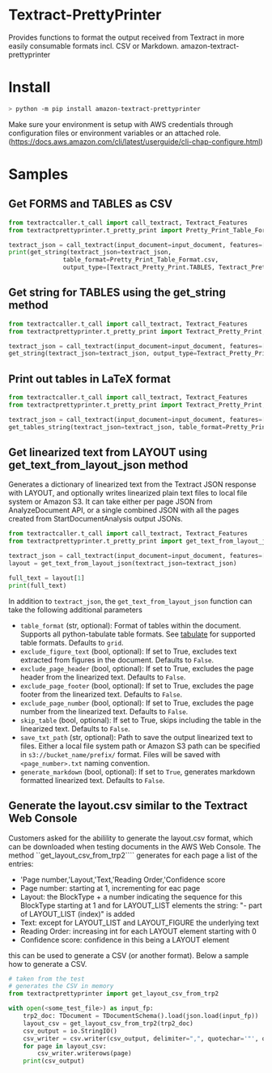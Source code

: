 # Textract-PrettyPrinter

Provides functions to format the output received from Textract in more easily consumable formats incl. CSV or Markdown.
amazon-textract-prettyprinter

# Install

```bash
> python -m pip install amazon-textract-prettyprinter
```

Make sure your environment is setup with AWS credentials through configuration files or environment variables or an attached role. (https://docs.aws.amazon.com/cli/latest/userguide/cli-chap-configure.html)


# Samples

## Get FORMS and TABLES as CSV

```python
from textractcaller.t_call import call_textract, Textract_Features
from textractprettyprinter.t_pretty_print import Pretty_Print_Table_Format, Textract_Pretty_Print, get_string

textract_json = call_textract(input_document=input_document, features=[Textract_Features.FORMS, Textract_Features.TABLES])
print(get_string(textract_json=textract_json,
               table_format=Pretty_Print_Table_Format.csv,
               output_type=[Textract_Pretty_Print.TABLES, Textract_Pretty_Print.FORMS]))
```

## Get string for TABLES using the get_string method

```python
from textractcaller.t_call import call_textract, Textract_Features
from textractprettyprinter.t_pretty_print import Textract_Pretty_Print, get_string

textract_json = call_textract(input_document=input_document, features=[Textract_Features.TABLES])
get_string(textract_json=textract_json, output_type=Textract_Pretty_Print.TABLES)
```

## Print out tables in LaTeX format

```python
from textractcaller.t_call import call_textract, Textract_Features
from textractprettyprinter.t_pretty_print import Textract_Pretty_Print, get_string

textract_json = call_textract(input_document=input_document, features=[Textract_Features.FORMS, Textract_Features.TABLES])
get_tables_string(textract_json=textract_json, table_format=Pretty_Print_Table_Format.latex)
```

## Get linearized text from LAYOUT using get_text_from_layout_json method

Generates a dictionary of linearized text from the Textract JSON response with LAYOUT, and optionally writes linearized plain text files to local file system or Amazon S3. It can take either per page JSON from AnalyzeDocument API, or a single combined JSON with all the pages created from StartDocumentAnalysis output JSONs.
    
```python
from textractcaller.t_call import call_textract, Textract_Features
from textractprettyprinter.t_pretty_print import get_text_from_layout_json

textract_json = call_textract(input_document=input_document, features=[Textract_Features.LAYOUT, Textract_Features.TABLES])
layout = get_text_from_layout_json(textract_json=textract_json)

full_text = layout[1]
print(full_text)
```

In addition to `textract_json`, the `get_text_from_layout_json` function can take the following additional parameters

- `table_format` (str, optional): Format of tables within the document. Supports all python-tabulate table formats. See [tabulate](https://github.com/gregbanks/python-tabulate) for supported table formats. Defaults to `grid`.
- `exclude_figure_text` (bool, optional): If set to True, excludes text extracted from figures in the document. Defaults to `False`.
- `exclude_page_header` (bool, optional): If set to True, excludes the page header from the linearized text. Defaults to `False`.
- `exclude_page_footer` (bool, optional): If set to True, excludes the page footer from the linearized text. Defaults to `False`.
- `exclude_page_number` (bool, optional): If set to True, excludes the page number from the linearized text. Defaults to `False`.
- `skip_table` (bool, optional): If set to True, skips including the table in the linearized text. Defaults to `False`.
- `save_txt_path` (str, optional): Path to save the output linearized text to files. Either a local file system path or Amazon S3 path can be specified in `s3://bucket_name/prefix/` format. Files will be saved with `<page_number>.txt` naming convention.
- `generate_markdown` (bool, optional): If set to `True`, generates markdown formatted linearized text. Defaults to `False`.


## Generate the layout.csv similar to the Textract Web Console

Customers asked for the abilility to generate the layout.csv format, which can be downloaded when testing documents in the AWS Web Console.
The method ``get_layout_csv_from_trp2```` generates for each page a list of the entries:

* 'Page number,'Layout,'Text,'Reading Order,'Confidence score 
* Page number: starting at 1, incrementing for eac page
* Layout: the BlockType + a number indicating the sequence for this BlockType starting at 1 and for LAYOUT_LIST elements the string:  "- part of LAYOUT_LIST (index)" is added
* Text: except for LAYOUT_LIST and LAYOUT_FIGURE the underlying text
* Reading Order: increasing int for each LAYOUT element starting with 0
* Confidence score: confidence in this being a LAYOUT element

this can be used to generate a CSV (or another format). Below a sample how to generate a CSV.

```python
# taken from the test
# generates the CSV in memory
from textractprettyprinter import get_layout_csv_from_trp2

with open(<some_test_file>) as input_fp:
    trp2_doc: TDocument = TDocumentSchema().load(json.load(input_fp))
    layout_csv = get_layout_csv_from_trp2(trp2_doc)
    csv_output = io.StringIO()
    csv_writer = csv.writer(csv_output, delimiter=",", quotechar='"', quoting=csv.QUOTE_MINIMAL)
    for page in layout_csv:
        csv_writer.writerows(page)
    print(csv_output)
```

